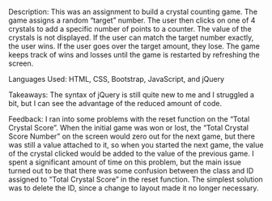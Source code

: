 Description:
  This was an assignment to build a crystal counting game.  The game assigns a random “target” number.  The user then clicks on one of 4 crystals to add a specific number of points to a counter.  The value of the crystals is not displayed.  If the user can match the target number exactly, the user wins.  If the user goes over the target amount, they lose.   The game keeps track of wins and losses until the game is restarted by refreshing the screen.

Languages Used:
  HTML, CSS, Bootstrap, JavaScript, and jQuery


Takeaways:
  The syntax of jQuery is still quite new to me and I struggled a bit, but I can see the advantage of the reduced amount of code.  


Feedback:
  I ran into some problems with the reset function on the “Total Crystal Score”.  When the initial game was won or lost, the “Total Crystal Score Number” on the screen would zero out for the next game, but there was still a value attached to it, so when you started the next game, the value of the crystal clicked would be added to the value of the previous game.
I spent a significant amount of time on this problem, but the main issue turned out to be that there was some confusion between the class and ID assigned to “Total Crystal Score” in the reset function.  The simplest solution was to delete the ID, since a change to layout made it no longer necessary.  


